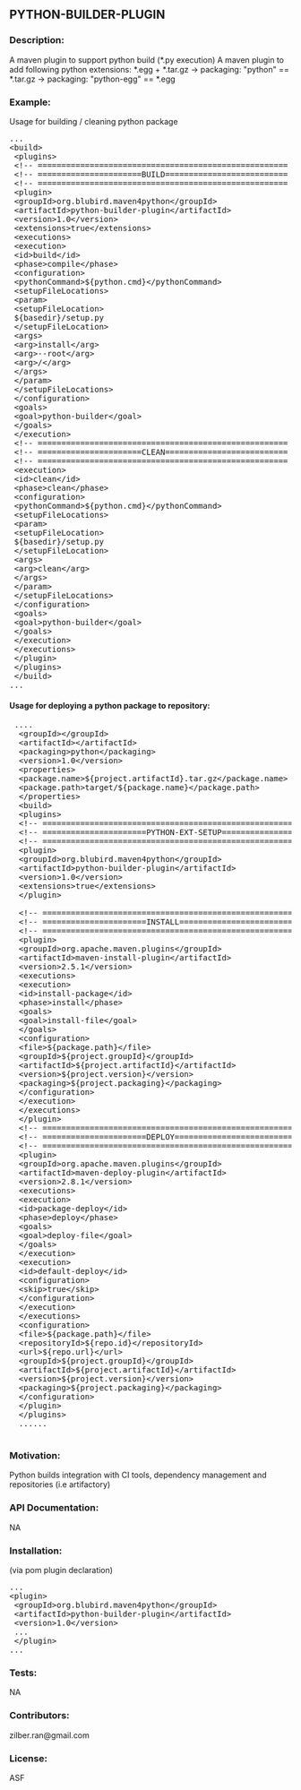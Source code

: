 
<h2>PYTHON-BUILDER-PLUGIN</h2>

<h3>Description:</h3>
    A maven plugin to support python build (*.py execution)
    A maven plugin to add following python extensions: *.egg + *.tar.gz
    -> packaging: "python" == *.tar.gz
    -> packaging: "python-egg" == *.egg

<h3>Example:</h3>

Usage for building / cleaning python package

<pre>
...
&lt;build&gt;
 &lt;plugins&gt;
 &lt;!-- ===================================================== --&gt;
 &lt;!-- ======================BUILD========================== --&gt;
 &lt;!-- ===================================================== --&gt;
 &lt;plugin&gt;
 &lt;groupId&gt;org.blubird.maven4python&lt;/groupId&gt;
 &lt;artifactId&gt;python-builder-plugin&lt;/artifactId&gt;
 &lt;version&gt;1.0&lt;/version&gt;
 &lt;extensions&gt;true&lt;/extensions&gt;
 &lt;executions&gt;
 &lt;execution&gt;
 &lt;id&gt;build&lt;/id&gt;
 &lt;phase&gt;compile&lt;/phase&gt;
 &lt;configuration&gt;
 &lt;pythonCommand&gt;${python.cmd}&lt;/pythonCommand&gt;
 &lt;setupFileLocations&gt;
 &lt;param&gt;
 &lt;setupFileLocation&gt;
 ${basedir}/setup.py
 &lt;/setupFileLocation&gt;
 &lt;args&gt;
 &lt;arg&gt;install&lt;/arg&gt;
 &lt;arg&gt;--root&lt;/arg&gt;
 &lt;arg&gt;/&lt;/arg&gt;
 &lt;/args&gt;
 &lt;/param&gt;
 &lt;/setupFileLocations&gt;
 &lt;/configuration&gt;
 &lt;goals&gt;
 &lt;goal&gt;python-builder&lt;/goal&gt;
 &lt;/goals&gt;
 &lt;/execution&gt;
 &lt;!-- ===================================================== --&gt;
 &lt;!-- ======================CLEAN========================== --&gt;
 &lt;!-- ===================================================== --&gt;
 &lt;execution&gt;
 &lt;id&gt;clean&lt;/id&gt;
 &lt;phase&gt;clean&lt;/phase&gt;
 &lt;configuration&gt;
 &lt;pythonCommand&gt;${python.cmd}&lt;/pythonCommand&gt;
 &lt;setupFileLocations&gt;
 &lt;param&gt;
 &lt;setupFileLocation&gt;
 ${basedir}/setup.py
 &lt;/setupFileLocation&gt;
 &lt;args&gt;
 &lt;arg&gt;clean&lt;/arg&gt;
 &lt;/args&gt;
 &lt;/param&gt;
 &lt;/setupFileLocations&gt;
 &lt;/configuration&gt;
 &lt;goals&gt;
 &lt;goal&gt;python-builder&lt;/goal&gt;
 &lt;/goals&gt;
 &lt;/execution&gt;
 &lt;/executions&gt;
 &lt;/plugin&gt;
 &lt;/plugins&gt;
 &lt;/build&gt;
...
</pre>

<h4>Usage for deploying a python package to repository:</h4>

<pre>
 ....
  &lt;groupId&gt;&lt;/groupId&gt;
  &lt;artifactId&gt;&lt;/artifactId&gt;
  &lt;packaging&gt;python&lt;/packaging&gt;
  &lt;version&gt;1.0&lt;/version&gt;
  &lt;properties&gt;
  &lt;package.name&gt;${project.artifactId}.tar.gz&lt;/package.name&gt;
  &lt;package.path&gt;target/${package.name}&lt;/package.path&gt;
  &lt;/properties&gt;
  &lt;build&gt;
  &lt;plugins&gt;
  &lt;!-- ===================================================== --&gt;
  &lt;!-- ======================PYTHON-EXT-SETUP=============== --&gt;
  &lt;!-- ===================================================== --&gt;
  &lt;plugin&gt;
  &lt;groupId&gt;org.blubird.maven4python&lt;/groupId&gt;
  &lt;artifactId&gt;python-builder-plugin&lt;/artifactId&gt;
  &lt;version&gt;1.0&lt;/version&gt;
  &lt;extensions&gt;true&lt;/extensions&gt;
  &lt;/plugin&gt;

  &lt;!-- ===================================================== --&gt;
  &lt;!-- ======================INSTALL======================== --&gt;
  &lt;!-- ===================================================== --&gt;
  &lt;plugin&gt;
  &lt;groupId&gt;org.apache.maven.plugins&lt;/groupId&gt;
  &lt;artifactId&gt;maven-install-plugin&lt;/artifactId&gt;
  &lt;version&gt;2.5.1&lt;/version&gt;
  &lt;executions&gt;
  &lt;execution&gt;
  &lt;id&gt;install-package&lt;/id&gt;
  &lt;phase&gt;install&lt;/phase&gt;
  &lt;goals&gt;
  &lt;goal&gt;install-file&lt;/goal&gt;
  &lt;/goals&gt;
  &lt;configuration&gt;
  &lt;file&gt;${package.path}&lt;/file&gt;
  &lt;groupId&gt;${project.groupId}&lt;/groupId&gt;
  &lt;artifactId&gt;${project.artifactId}&lt;/artifactId&gt;
  &lt;version&gt;${project.version}&lt;/version&gt;
  &lt;packaging&gt;${project.packaging}&lt;/packaging&gt;
  &lt;/configuration&gt;
  &lt;/execution&gt;
  &lt;/executions&gt;
  &lt;/plugin&gt;
  &lt;!-- ===================================================== --&gt;
  &lt;!-- ======================DEPLOY========================= --&gt;
  &lt;!-- ===================================================== --&gt;
  &lt;plugin&gt;
  &lt;groupId&gt;org.apache.maven.plugins&lt;/groupId&gt;
  &lt;artifactId&gt;maven-deploy-plugin&lt;/artifactId&gt;
  &lt;version&gt;2.8.1&lt;/version&gt;
  &lt;executions&gt;
  &lt;execution&gt;
  &lt;id&gt;package-deploy&lt;/id&gt;
  &lt;phase&gt;deploy&lt;/phase&gt;
  &lt;goals&gt;
  &lt;goal&gt;deploy-file&lt;/goal&gt;
  &lt;/goals&gt;
  &lt;/execution&gt;
  &lt;execution&gt;
  &lt;id&gt;default-deploy&lt;/id&gt;
  &lt;configuration&gt;
  &lt;skip&gt;true&lt;/skip&gt;
  &lt;/configuration&gt;
  &lt;/execution&gt;
  &lt;/executions&gt;
  &lt;configuration&gt;
  &lt;file&gt;${package.path}&lt;/file&gt;
  &lt;repositoryId&gt;${repo.id}&lt;/repositoryId&gt;
  &lt;url&gt;${repo.url}&lt;/url&gt;
  &lt;groupId&gt;${project.groupId}&lt;/groupId&gt;
  &lt;artifactId&gt;${project.artifactId}&lt;/artifactId&gt;
  &lt;version&gt;${project.version}&lt;/version&gt;
  &lt;packaging&gt;${project.packaging}&lt;/packaging&gt;
  &lt;/configuration&gt;
  &lt;/plugin&gt;
  &lt;/plugins&gt;
  ......
  </pre>

<h3>Motivation:</h3>
    Python builds integration with CI tools, dependency management and repositories (i.e artifactory)

<h3>API Documentation:</h3> NA

<h3>Installation:</h3> (via pom plugin declaration)

<pre>
...
&lt;plugin&gt;
 &lt;groupId&gt;org.blubird.maven4python&lt;/groupId&gt;
 &lt;artifactId&gt;python-builder-plugin&lt;/artifactId&gt;
 &lt;version&gt;1.0&lt;/version&gt;
 ...
 &lt;/plugin&gt;
...
</pre>

<h3>Tests:</h3> NA

<h3>Contributors:</h3> zilber.ran@gmail.com

<h3>License:</h3> ASF
